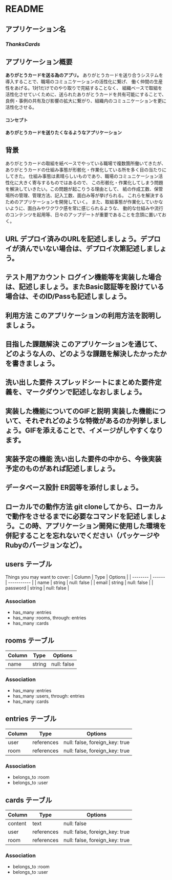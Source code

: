 # README



## アプリケーション名
### ***ThanksCards***

## アプリケーション概要	
**ありがとうカードを送る為のアプリ。** 
ありがとうカードを送り合うシステムを導入することで、職場のコミュニケーションの活性化に繋げ、
働く仲間の生産性をあげる。1対1だけでのやり取りで完結することなく、
組織ベースで取組を活性化させていくために、送られたありがとうカードを共有可能にすることで、
良例・事例の共有及び影響の拡大に繋がり、組織内のコミュニケーションを更に活性化させる。

#### コンセプト
**ありがとうカードを送りたくなるようなアプリケーション**

## 背景
ありがとうカードの取組を紙ベースでやっている職場で複数箇所働いてきたが、
ありがとうカードの仕組み事態が形骸化・作業化している所を多く目の当たりにしてきた。
仕組み事態は素晴らしいものであり、職場のコミュニケーション活性化に大きく寄与するものではあるので、
この形骸化・作業化してしまう問題を解決していきたい。この問題が起こりうる理由として、
紙の作成工数、保管場所の管理、管理方法、記入工数、面白み等が挙げられる。
これらを解決するためのアプリケーションを開発していく。
また、取組事態が作業化していかないように、面白みやワクワク感を常に感じられるような、
動的な仕組みや流行のコンテンツを起用等、日々のアップデートが重要であることを念頭に置いておく。


## URL	デプロイ済みのURLを記述しましょう。デプロイが済んでいない場合は、デプロイ次第記述しましょう。
## テスト用アカウント	ログイン機能等を実装した場合は、記述しましょう。またBasic認証等を設けている場合は、そのID/Passも記述しましょう。
## 利用方法	このアプリケーションの利用方法を説明しましょう。
## 目指した課題解決	このアプリケーションを通じて、どのような人の、どのような課題を解決したかったかを書きましょう。
## 洗い出した要件	スプレッドシートにまとめた要件定義を、マークダウンで記述しなおしましょう。
## 実装した機能についてのGIFと説明	実装した機能について、それぞれどのような特徴があるのか列挙しましょう。GIFを添えることで、イメージがしやすくなります。
## 実装予定の機能	洗い出した要件の中から、今後実装予定のものがあれば記述しましょう。
## データベース設計	ER図等を添付しましょう。
## ローカルでの動作方法	git cloneしてから、ローカルで動作をさせるまでに必要なコマンドを記述しましょう。この時、アプリケーション開発に使用した環境を併記することを忘れないでください（パッケージやRubyのバージョンなど）。





## users テーブル

Things you may want to cover:
| Column   | Type   | Options     |
| -------- | ------ | ----------- |
| name     | string | null: false |
| email    | string | null: false |
| password | string | null: false |

### Association

- has_many :entries
- has_many :rooms, through: entries
- has_many :cards

## rooms テーブル

| Column | Type   | Options     |
| ------ | ------ | ----------- |
| name   | string | null: false |

### Association

- has_many :entries
- has_many :users, through: entries
- has_many :cards

## entries テーブル

| Column | Type       | Options                        |
| ------ | ---------- | ------------------------------ |
| user   | references | null: false, foreign_key: true |
| room   | references | null: false, foreign_key: true |

### Association

- belongs_to :room
- belongs_to :user

## cards テーブル

| Column  | Type       | Options                        |
| ------- | ---------- | ------------------------------ |
| content | text       | null: false                    |
| user    | references | null: false, foreign_key: true |
| room    | references | null: false, foreign_key: true |

### Association

- belongs_to :room
- belongs_to :user